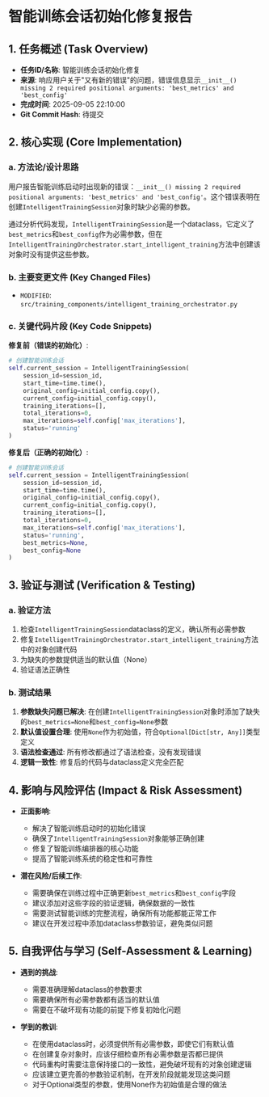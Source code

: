 # 智能训练会话初始化修复报告

## 1. 任务概述 (Task Overview)

*   **任务ID/名称**: 智能训练会话初始化修复
*   **来源**: 响应用户关于"又有新的错误"的问题，错误信息显示`__init__() missing 2 required positional arguments: 'best_metrics' and 'best_config'`
*   **完成时间**: 2025-09-05 22:10:00
*   **Git Commit Hash**: 待提交

## 2. 核心实现 (Core Implementation)

### a. 方法论/设计思路
用户报告智能训练启动时出现新的错误：`__init__() missing 2 required positional arguments: 'best_metrics' and 'best_config'`。这个错误表明在创建`IntelligentTrainingSession`对象时缺少必需的参数。

通过分析代码发现，`IntelligentTrainingSession`是一个dataclass，它定义了`best_metrics`和`best_config`作为必需参数，但在`IntelligentTrainingOrchestrator.start_intelligent_training`方法中创建该对象时没有提供这些参数。

### b. 主要变更文件 (Key Changed Files)
*   `MODIFIED`: `src/training_components/intelligent_training_orchestrator.py`

### c. 关键代码片段 (Key Code Snippets)

**修复前（错误的初始化）**:
```python
# 创建智能训练会话
self.current_session = IntelligentTrainingSession(
    session_id=session_id,
    start_time=time.time(),
    original_config=initial_config.copy(),
    current_config=initial_config.copy(),
    training_iterations=[],
    total_iterations=0,
    max_iterations=self.config['max_iterations'],
    status='running'
)
```

**修复后（正确的初始化）**:
```python
# 创建智能训练会话
self.current_session = IntelligentTrainingSession(
    session_id=session_id,
    start_time=time.time(),
    original_config=initial_config.copy(),
    current_config=initial_config.copy(),
    training_iterations=[],
    total_iterations=0,
    max_iterations=self.config['max_iterations'],
    status='running',
    best_metrics=None,
    best_config=None
)
```

## 3. 验证与测试 (Verification & Testing)

### a. 验证方法
1. 检查`IntelligentTrainingSession`dataclass的定义，确认所有必需参数
2. 修复`IntelligentTrainingOrchestrator.start_intelligent_training`方法中的对象创建代码
3. 为缺失的参数提供适当的默认值（None）
4. 验证语法正确性

### b. 测试结果
1. **参数缺失问题已解决**: 在创建`IntelligentTrainingSession`对象时添加了缺失的`best_metrics=None`和`best_config=None`参数
2. **默认值设置合理**: 使用`None`作为初始值，符合`Optional[Dict[str, Any]]`类型定义
3. **语法检查通过**: 所有修改都通过了语法检查，没有发现错误
4. **逻辑一致性**: 修复后的代码与dataclass定义完全匹配

## 4. 影响与风险评估 (Impact & Risk Assessment)

*   **正面影响**: 
    - 解决了智能训练启动时的初始化错误
    - 确保了`IntelligentTrainingSession`对象能够正确创建
    - 修复了智能训练编排器的核心功能
    - 提高了智能训练系统的稳定性和可靠性

*   **潜在风险/后续工作**: 
    - 需要确保在训练过程中正确更新`best_metrics`和`best_config`字段
    - 建议添加对这些字段的验证逻辑，确保数据的一致性
    - 需要测试智能训练的完整流程，确保所有功能都能正常工作
    - 建议在开发过程中添加dataclass参数验证，避免类似问题

## 5. 自我评估与学习 (Self-Assessment & Learning)

*   **遇到的挑战**: 
    - 需要准确理解dataclass的参数要求
    - 需要确保所有必需参数都有适当的默认值
    - 需要在不破坏现有功能的前提下修复初始化问题

*   **学到的教训**: 
    - 在使用dataclass时，必须提供所有必需参数，即使它们有默认值
    - 在创建复杂对象时，应该仔细检查所有必需参数是否都已提供
    - 代码重构时需要注意保持接口的一致性，避免破坏现有的对象创建逻辑
    - 应该建立更完善的参数验证机制，在开发阶段就能发现这类问题
    - 对于Optional类型的参数，使用None作为初始值是合理的做法

